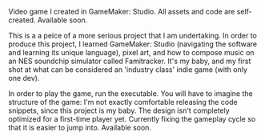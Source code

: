 Video game I created in GameMaker: Studio. All assets and code are self-created. Available soon.

This is a a peice of a more serious project that I am undertaking. In order to produce this project, I learned GameMaker: Studio (navigating the software and learning its unique language), pixel art, and how to compose music on an NES soundchip simulator called Famitracker. It's my baby, and my first shot at what can be considered an 'industry class' indie game (with only one dev).

In order to play the game, run the executable. You will have to imagine the structure of the game: I'm not exactly comfortable releasing the code snippets, since this project is my baby. The design isn't completely optimized for a first-time player yet. Currently fixing the gameplay cycle so that it is easier to jump into. Available soon.